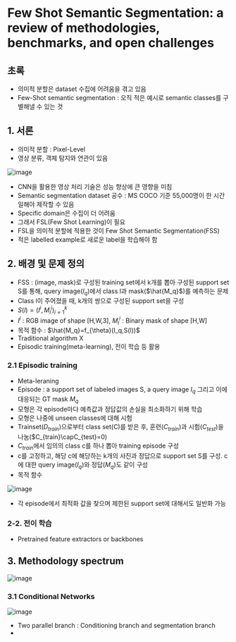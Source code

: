 # Few Shot Semantic Segmentation: a review of methodologies, benchmarks, and open challenges

## 초록
- 의미적 분할은 dataset 수집에 어려움을 겪고 있음
- Few-Shot semantic segmentation : 오직 적은 예시로 semantic classes를 구별해낼 수 있는 것

## 1. 서론
- 의미적 분할 : Pixel-Level
- 영상 분류, 객체 탐지와 연관이 있음

![image](https://github.com/user-attachments/assets/36ebad98-22f5-4a3b-84e4-de020ada3339)

- CNN을 활용한 영상 처리 기술은 성능 향상에 큰 영향을 미침
- Semantic segmentation dataset 공수 : MS COCO 기준 55,000명이 한 시간 일해야 제작할 수 있음
- Specific domain은 수집이 더 어려움
- 그래서 FSL(Few Shot Learning)이 필요
- FSL을 의미적 분할에 적용한 것이 Few Shot Semantic Segmentation(FSS)
- 적은 labelled example로 새로운 label을 학습해야 함

## 2. 배경 및 문제 정의
- FSS : (image, mask)로 구성된 training set에서 k개를 뽑아 구성된 support set S를 통해, query image($I_q$)에서 class l과 mask($\hat{M_q}$)를 예측하는 문제
- Class l이 주어졌을 때, k개의 쌍으로 구성된 support set을 구성
- $S(l)={(I^i, M_l^i)}_{i=1}^k$
- $I^i$ : RGB image of shape [H,W,3], $M_l^i$  : Binary mask of shape [H,W]
- 목적 함수 : $\hat{M_q}=f_{\theta}(I_q,S(l))$
- Traditional algorithm X
- Episodic training(meta-learning), 전이 학습 등 활용

### 2.1 Episodic training 
- Meta-leraning
- Episode : a support set of labeled images S, a query image $I_q$ 그리고 이에 대응되는 GT mask $M_q$
- 모형은 각 episode마다 예측값과 정답값의 손실을 최소화하기 위해 학습
- 모형은 나중에 unseen classes에 대해 시험
- Trainset($D_{train}$)으로부터 class set(C)를 받은 후, 훈련($C_{train}$)과 시험($C_{test}$)을 나눔($C_{train}\capC_{test}=0)
- $C_{train}$에서 임의의 class c를 하나 뽑아 training episode 구성
- c를 고정하고, 해당 c에 해당하는 k개의 사진과 정답으로 support set S를 구성. c에 대한 query image($I_q$)와 정답($M_q$)도 같이 구성
- 목적 함수

![image](https://github.com/user-attachments/assets/3f5c25eb-214b-45df-9c08-a65591e95618)

- 각 episode에서 최적화 값을 찾으며 제한된 support set에 대해서도 일반화 가능

### 2-2. 전이 학습
- Pretrained feature extractors or backbones

## 3. Methodology spectrum

![image](https://github.com/user-attachments/assets/e2eff7b8-41e7-4aeb-9857-843a00e346bb)

### 3.1 Conditional Networks

![image](https://github.com/user-attachments/assets/5275adb1-1e74-4cda-890c-a0e4030cacfa)

- Two parallel branch : Conditioning branch and segmentation branch
- 

